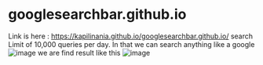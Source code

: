 # googlesearchbar.github.io
Link is here :  https://kapilinania.github.io/googlesearchbar.github.io/
search Limit of 10,000 queries per day.
In that we can search anything like a google 
![image](https://user-images.githubusercontent.com/67285213/233618064-06aa79a7-583d-4abd-86c3-65599895810f.png)
we are find result like this 
![image](https://user-images.githubusercontent.com/67285213/233618192-0a067562-c2f8-4d16-a9c4-089f5d932d73.png)

